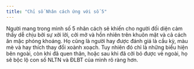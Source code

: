 ```yaml
---
title: "Chỉ số Nhân cách ứng với số 5"
---
```

Người mang trong mình số 5 nhân cách sẽ khiến cho người đối diện cảm thấy dễ chịu bởi sự xởi lởi, cởi mở và hồn nhiên trên khuôn mặt và cả cách ăn mặc phóng khoáng. Họ cũng là người hay được đánh giá là cầu kỳ, màu mè và hay thích thay đổi xoành xoạch. Tuy nhiên đó chỉ là những biểu hiện bên ngoài, còn khi đã quen thân, hoặc sau khi đã cởi bỏ được vẻ ngoài, họ sẽ bộc lộ con số NLTN và ĐLBT của mình rõ ràng hơn.